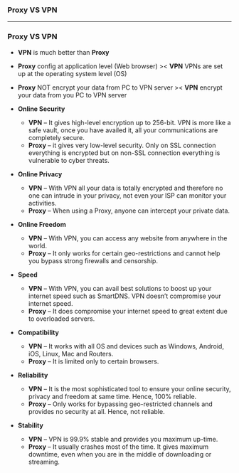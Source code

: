 ### Proxy VS VPN

-----------------------------------
### Proxy VS VPN
* **VPN** is much better than **Proxy**
* **Proxy** config at application level (Web browser) >< **VPN**  VPNs are set up at the operating system level (OS)
* **Proxy** NOT encrypt your data from PC to VPN server >< **VPN**  encrypt your data from you PC to VPN server
* **Online Security**
  * **VPN** – It gives high-level encryption up to 256-bit. VPN is more like a safe vault, once you have availed it, all your communications are completely secure.
  * **Proxy** – it gives very low-level security. Only on SSL connection everything is encrypted but on non-SSL connection everything is vulnerable to cyber threats.

* **Online Privacy**
  * **VPN** – With VPN all your data is totally encrypted and therefore no one can intrude in your privacy, not even your ISP can monitor your activities.
  * **Proxy** – When using a Proxy, anyone can intercept your private data.

* **Online Freedom**
  * **VPN** – With VPN, you can access any website from anywhere in the world.
  * **Proxy** – It only works for certain geo-restrictions and cannot help you bypass strong firewalls and censorship.

* **Speed**
  * **VPN** – With VPN, you can avail best solutions to boost up your internet speed such as SmartDNS. VPN doesn’t compromise your internet speed.
  * **Proxy** – It does compromise your internet speed to great extent due to overloaded servers.

* **Compatibility**
  * **VPN** – It works with all OS and devices such as Windows, Android, iOS, Linux, Mac and Routers.
  * **Proxy** – It is limited only to certain browsers.

* **Reliability**
  * **VPN** – It is the most sophisticated tool to ensure your online security, privacy and freedom at same time. Hence, 100% reliable.
  * **Proxy** – Only works for bypassing geo-restricted channels and provides no security at all. Hence, not reliable.

* **Stability**
  * **VPN** – VPN is 99.9% stable and provides you maximum up-time.
  * **Proxy** – It usually crashes most of the time. It gives maximum downtime, even when you are in the middle of downloading or streaming.
